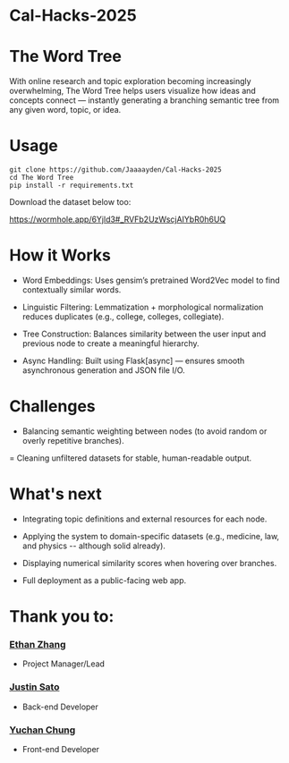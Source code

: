 # Cal-Hacks-2025

# The Word Tree
With online research and topic exploration becoming increasingly overwhelming, The Word Tree helps users visualize how ideas and concepts connect — instantly generating a branching semantic tree from any given word, topic, or idea.

# Usage
```
git clone https://github.com/Jaaaayden/Cal-Hacks-2025
cd The Word Tree
pip install -r requirements.txt
```

Download the dataset below too:

https://wormhole.app/6Yjld3#_RVFb2UzWscjAIYbR0h6UQ 

# How it Works

- Word Embeddings: Uses gensim’s pretrained Word2Vec model to find contextually similar words.

- Linguistic Filtering: Lemmatization + morphological normalization reduces duplicates (e.g., college, colleges, collegiate).

- Tree Construction: Balances similarity between the user input and previous node to create a meaningful hierarchy.

- Async Handling: Built using Flask[async] — ensures smooth asynchronous generation and JSON file I/O.

# Challenges

- Balancing semantic weighting between nodes (to avoid random or overly repetitive branches).

= Cleaning unfiltered datasets for stable, human-readable output.

# What's next

- Integrating topic definitions and external resources for each node.

- Applying the system to domain-specific datasets (e.g., medicine, law, and physics -- although solid already).

- Displaying numerical similarity scores when hovering over branches.

- Full deployment as a public-facing web app.

# Thank you to:

### [Ethan Zhang](https://github.com/asdf263)
- Project Manager/Lead

### [Justin Sato](https://github.com/LittleHalf)
- Back-end Developer

### [Yuchan Chung](https://github.com/yuchan-chung1964)
- Front-end Developer
